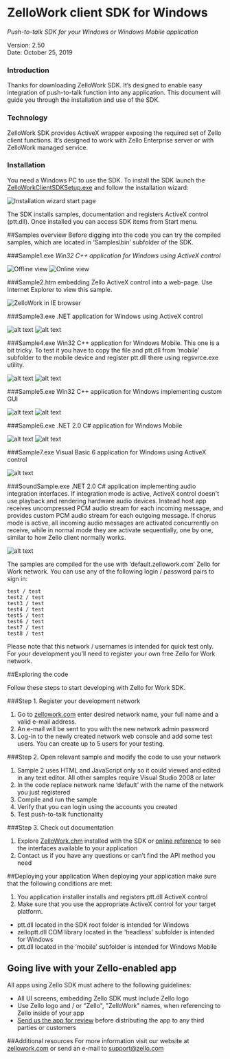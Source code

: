# ZelloWork client SDK for Windows
*Push-to-talk SDK for your Windows or Windows Mobile application*

Version: 2.50<br>
Date: October 25, 2019

### Introduction
Thanks for downloading ZelloWork SDK. It’s designed to enable easy integration of push-to-talk function into any application. This document will guide you through the installation and use of the SDK.
### Technology
ZelloWork SDK provides ActiveX wrapper exposing the required set of Zello client functions. It’s designed to work with Zello Enterprise server or with ZelloWork managed service.  
### Installation
You need a Windows PC to use the SDK. To install the SDK launch the [ZelloWorkClientSDKSetup.exe](https://github.com/zelloptt/zellowork-windows-client-sdk/blob/master/ZelloWorkClientSDKSetup.exe?raw=true) and follow the installation wizard:


![Installation wizard start page](Screenshots/Setup.png "Installation wizard start page")


The SDK installs samples, documentation and registers ActiveX control (ptt.dll). Once installed you can access SDK items from Start menu.
 
##Samples overview
Before digging into the code you can try the compiled samples, which are located in ‘Samples\bin’ subfolder of the SDK.

###Sample1.exe 
*Win32 C++ application for Windows using ActiveX control*

![Offline view](Screenshots/Sample1-1.png "Sample1.exe sign in screen")
![Online view](Screenshots/Sample1-2.png "Sample1.exe contact list")

###Sample2.htm 
embedding Zello ActiveX control into a web-page. Use Internet Explorer to view this sample. 

![ZelloWork in IE browser](Screenshots/Sample2-1.png "ZelloWork in IE browser")

###Sample3.exe 
.NET application for Windows using ActiveX control

![alt text](Screenshots/Sample3-1.png "Sample3.exe sign in screen")
![alt text](Screenshots/Sample3-2.png "Sample3.exe contact list")

###Sample4.exe
Win32 C++ application for Windows Mobile. This one is a bit tricky. To test it you have to copy the file and ptt.dll from ‘mobile’ subfolder to the mobile device and register ptt.dll there using regsvrce.exe utility.

![alt text](Screenshots/Sample4-1.png "Sample4.exe sign in screen")
![alt text](Screenshots/Sample4-2.png "Sample4.exe contact list")

###Sample5.exe
Win32 C++ application for Windows implementing custom GUI

![alt text](Screenshots/Sample5-1.png "Sample5.exe sign in screen")
![alt text](Screenshots/Sample5-2.png "Sample5.exe contact list")

###Sample6.exe 
.NET 2.0 C# application for Windows Mobile

![alt text](Screenshots/Sample6-1.jpg "Sample6.exe sign in screen")
![alt text](Screenshots/Sample6-2.jpg "Sample6.exe contact list")

###Sample7.exe 
Visual Basic 6 application for Windows using ActiveX control

![alt text](Screenshots/Sample7-1.png "Sample7.exe main screen")

###SoundSample.exe 
.NET 2.0 C# application implementing audio integration interfaces.
If integration mode is active, ActiveX control doesn't use playback and rendering hardware audio devices.
Instead host app receives uncompressed PCM audio stream for each incoming message, and provides custom PCM audio stream for each outgoing message.
If chorus mode is active, all incoming audio messages are activated concurrently on receive, while in normal mode they are activate sequentially, one by one, similar to how Zello client normally works.

![alt text](Screenshots/SoundSample.png "SoundSample.exe main screen")

The samples are compiled for the use with ‘default.zellowork.com’ Zello for Work network. You can use any of the following login / password pairs to sign in:

```
test / test
test2 / test
test3 / test
test4 / test
test5 / test
test6 / test
test7 / test
test8 / test
```
Please note that this network / usernames is intended for quick test only. For your development you’ll need to register your own free Zello for Work network.

##Exploring the code

Follow these steps to start developing with Zello for Work SDK.

###Step 1. Register your development network

1.	Go to [zellowork.com](https://zellowork.com/) enter desired network name, your full name and a valid e-mail address.
2.	An e-mail will be sent to you with the new network admin password
3.	Log-in to the newly created network web console and add some test users. You can create up to 5  users for your testing.

###Step 2. Open relevant sample and modify the code to use your network

1.	Sample 2 uses HTML and JavaScript only so it could viewed and edited in any text editor. All other samples require Visual Studio 2008 or later
2.	In the code replace network name ‘default’ with the name of the network you just registered
3.	Compile and run the sample
4.	Verify that you can login using the accounts you created
5.	Test push-to-talk functionality

###Step 3. Check out documentation

1.	Explore [ZelloWork.chm](ZelloWork.chm) installed with the SDK or [online reference](https://zelloptt.github.io/zellowork-windows-client-sdk/) to see the interfaces available to your application
2.	Contact us if you have any questions or can’t find the API method you need

##Deploying your application
When deploying your application make sure that the following conditions are met:

1.	You application installer installs and registers ptt.dll ActiveX control
2.	Make sure that you use the appropriate ActiveX control for your target platform. 
  *	ptt.dll located in the SDK root folder is intended for Windows
  *	zelloptt.dll COM library located in the 'headless' subfolder is intended for Windows
  *	ptt.dll located in the ‘mobile’ subfolder is intended for Windows Mobile

## Going live with your Zello-enabled app
All apps using Zello SDK must adhere to the following guidelines:

* All UI screens, embedding Zello SDK must include Zello logo
* Use Zello logo and / or "Zello", "ZelloWork" names, when referencing to Zello inside of your app
* [Send us the app for review](https://zellowork.com/contact/) before distributing the app to any third parties or customers

##Additional resources
For more information visit our website at [zellowork.com](https://zellowork.com) or send an e-mail to [support@zello.com](mailto:support@zello.com) 
